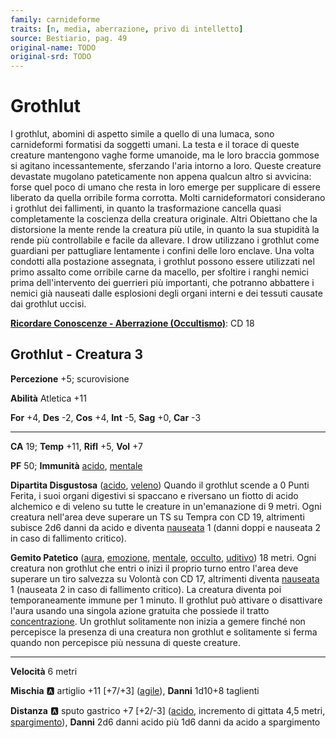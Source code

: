 ```yaml
---
family: carnideforme
traits: [n, media, aberrazione, privo di intelletto]
source: Bestiario, pag. 49
original-name: TODO
original-srd: TODO
---
```


# Grothlut

I grothlut, abomini di aspetto simile a quello di una lumaca, sono carnideformi formatisi da soggetti umani. La testa e il torace di queste creature mantengono vaghe forme umanoide, ma le loro braccia gommose si agitano incessantemente, sferzando l'aria intorno a loro. Queste creature devastate mugolano pateticamente non appena qualcun altro si avvicina: forse quel poco di umano che resta in loro emerge per supplicare di essere liberato da quella orribile forma corrotta. Molti carnideformatori considerano i grothlut dei fallimenti, in quanto la trasformazione cancella quasi completamente la coscienza della creatura originale. Altri Obiettano che la distorsione la mente rende la creatura più utile, in quanto la sua stupidità la rende più controllabile e facile da allevare. I drow utilizzano i grothlut come guardiani per pattugliare lentamente i confini delle loro enclave. Una volta condotti alla postazione assegnata, i grothlut possono essere utilizzati nel primo assalto come orribile carne da macello, per sfoltire i ranghi nemici prima dell'intervento dei guerrieri più importanti, che potranno abbattere i nemici già nauseati dalle esplosioni degli organi interni e dei tessuti causate dai grothlut uccisi.

**[Ricordare Conoscenze - Aberrazione (Occultismo)](/azioni/ricordare-conoscenze)**: CD 18

## Grothlut - Creatura 3

**Percezione** +5; scurovisione

**Abilità** Atletica +11

**For** +4, **Des** -2, **Cos** +4, **Int** -5, **Sag** +0, **Car** -3

***

**CA** 19; **Temp** +11, **Rifl** +5, **Vol** +7

**PF** 50; **Immunità** [acido](/tratti/acido), [mentale](/tratti/mentale)

**Dipartita Disgustosa** ([acido](/tratti/acido), [veleno](/tratti/veleno)) Quando il grothlut scende a 0 Punti Ferita, i suoi organi digestivi si spaccano e riversano un fiotto di acido alchemico e di veleno su tutte le creature in un'emanazione di 9 metri. Ogni creatura nell'area deve superare un TS su Tempra con CD 19, altrimenti subisce 2d6 danni da acido e diventa [nauseata](/condizioni/nauseato) 1 (danni doppi e nauseata 2 in caso di fallimento critico).

**Gemito Patetico** ([aura](/tratti/aura), [emozione](/tratti/emozione), [mentale](/tratti/mentale), [occulto](/tratti/occulto), [uditivo](/tratti/uditivo)) 18 metri. Ogni creatura non grothlut che entri o inizi il proprio turno entro l'area deve superare un tiro salvezza su Volontà con CD 17, altrimenti diventa [nauseata](/condizioni/nauseato) 1 (nauseata 2 in caso di fallimento critico). La creatura diventa poi temporaneamente immune per 1 minuto. Il grothlut può attivare o disattivare l'aura usando una singola azione gratuita che possiede il tratto [concentrazione](/tratti/concentrazione). Un grothlut solitamente non inizia a gemere finché non percepisce la presenza di una creatura non grothlut e solitamente si ferma quando non percepisce più nessuna di queste creature.

***

**Velocità** 6 metri

**Mischia** :a: artiglio +11 \[+7/+3] ([agile](/tratti/agile)), **Danni** 1d10+8 taglienti

**Distanza** :a: sputo gastrico +7 \[+2/-3] ([acido](/tratti/acido), incremento di gittata 4,5 metri, [spargimento](/tratti/spargimento)), **Danni** 2d6 danni acido più 1d6 danni da acido a spargimento
